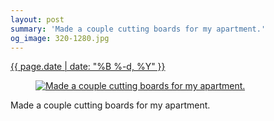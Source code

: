 ```yaml
---
layout: post
summary: 'Made a couple cutting boards for my apartment.'
og_image: 320-1280.jpg
---
```


<div class="post">
 <time>
  <a href="/320">
   {{ page.date | date: "%B %-d, %Y" }}
  </a>
 </time>
 <a href="/320">
  <figure data-taken="5/8/2014">
   <img alt="Made a couple cutting boards for my apartment." sizes="(min-width: 700px) 50vw, calc(100vw - 2rem)" src="{{ site.assets_url }}/320-640.jpg" srcset="{{ site.assets_url }}/320-1280.jpg 1280w, {{ site.assets_url }}/320-960.jpg 960w, {{ site.assets_url }}/320-640.jpg 640w, {{ site.assets_url }}/320-320.jpg 320w"/>
  </figure>
 </a>
 <span>
  Made a couple cutting boards for my apartment.
 </span>
</div>
